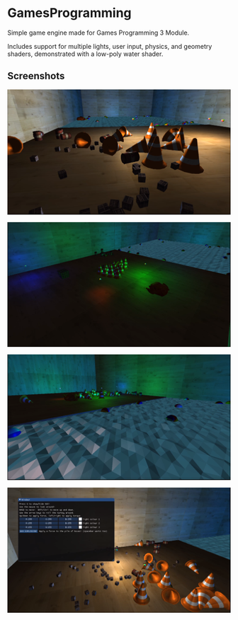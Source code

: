# GamesProgramming

Simple game engine made for Games Programming 3 Module.  

Includes support for multiple lights, user input, physics, and geometry shaders, demonstrated with a low-poly water shader.

## Screenshots
![](images/1.png)

![](images/2.png)

![](images/3.png)

![](images/4.png)
